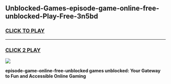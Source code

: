 
## Unblocked-Games-episode-game-online-free-unblocked-Play-Free-3n5bd
<h3>
<a href="https://premium76.site?title=episode-game-online-free-unblocked&ref=20M">CLICK TO PLAY</a></h3>
<hr>

<h3>
<a href="https://premium76.site?title=episode-game-online-free-unblocked&ref=20M">CLICK 2 PLAY</a>
  
</h3>

<a href="https://premium76.site?title=episode-game-online-free-unblocked&ref=19M"><img src="https://clearcache.store/games.png"></a>


**episode-game-online-free-unblocked games unblocked: Your Gateway to Fun and Accessible Online Gaming**

